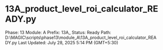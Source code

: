 # 13A_product_level_roi_calculator_READY.py

Phase: 13
Module: A
Prefix: 13A_
Status: Ready
Path: D:\MAGIC\scripts\phase13\module_A\13A_product_level_roi_calculator_READY.py
Last Updated: July 28, 2025 5:14 PM (GMT+5:30)
